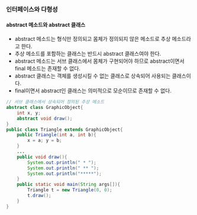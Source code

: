 ### 인터페이스와 다형성

#### abstract 메소드와 abstract 클래스

- abstract 메소드는 형식만 정의되고 몸체가 정의되지 않은 메소드로 추상 메소드라고 한다.
- 추상 메소드를 포함하는 클래스는 반드시 abstract 클래스여야 한다.
- abstract 메소드는 서브 클래스에서 몸체가 구현되어야 하므로 abstract이면서 final 메소드는 존재할 수 없다.
- abstract 클래스는 객체를 생성시킬 수 없는 클래스로 상속되어 사용되는 클래스이다.
- final이면서 abstract인 클래스는 의미적으로 모순이므로 존재할 수 없다.

```java
// 서브 클래스에서 상속되어 정의된 추상 메소드
abstract class GraphicObject{
    int x, y;
    abstract void draw();
}
public class Triangle extends GraphicObject{
    public Triangle(int a, int b){
        x = a; y = b;
    }
    ...
    public void draw(){
        System.out.println(" * ");
        System.out.println(" ** ");
        System.out.println("*****");
    }
    public static void main(String args[]){
        Triangle t = new Triangle(0, 0);
        t.draw();
    }
}
```
